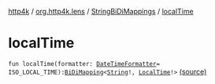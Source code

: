 [http4k](../../index.md) / [org.http4k.lens](../index.md) / [StringBiDiMappings](index.md) / [localTime](./local-time.md)

# localTime

`fun localTime(formatter: `[`DateTimeFormatter`](https://docs.oracle.com/javase/9/docs/api/java/time/format/DateTimeFormatter.html)` = ISO_LOCAL_TIME): `[`BiDiMapping`](../-bi-di-mapping/index.md)`<`[`String`](https://kotlinlang.org/api/latest/jvm/stdlib/kotlin/-string/index.html)`!, `[`LocalTime`](https://docs.oracle.com/javase/9/docs/api/java/time/LocalTime.html)`!>` [(source)](https://github.com/http4k/http4k/blob/master/http4k-core/src/main/kotlin/org/http4k/lens/BiDiMapping.kt#L76)